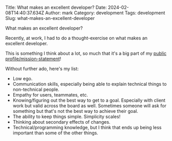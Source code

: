 Title: What makes an excellent developer?
Date: 2024-02-08T14:40:37.634Z
Author: mark
Category: development
Tags: development
Slug: what-makes-an-excellent-developer

What makes an excellent developer?

Recently, at work, I had to do a thought-exercise on what makes an excellent developer.

This is something I think about a lot, so much that it's a big part of my [public profile/mission-statement](https://mark.biek.org/about)!

Without further ado, here's my list:

- Low ego.
- Communication skills, especially being able to explain technical things to non-technical people.
- Empathy for users, teammates, etc.
- Knowing/figuring out the best way to get to a goal. Especially with client work but valid across the board as well. Sometimes someone will ask for something but that's not the best way to achieve their goal.
- The ability to keep things simple. Simplicity scales!
- Thinking about secondary effects of changes.
- Technical/programming knowledge, but I think that ends up being less important than some of the other things.